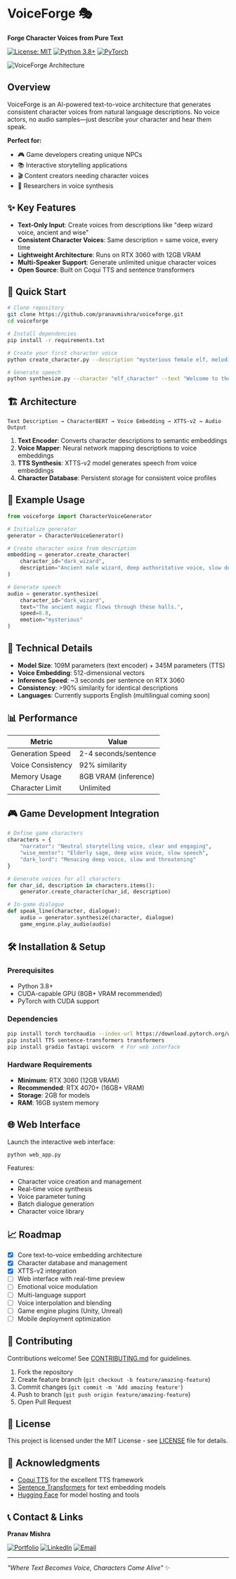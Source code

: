 # VoiceForge 🎭

**Forge Character Voices from Pure Text**

[![License: MIT](https://img.shields.io/badge/License-MIT-yellow.svg)](https://opensource.org/licenses/MIT)
[![Python 3.8+](https://img.shields.io/badge/python-3.8+-blue.svg)](https://www.python.org/downloads/release/python-380/)
[![PyTorch](https://img.shields.io/badge/PyTorch-%23EE4C2C.svg?style=flat&logo=PyTorch&logoColor=white)](https://pytorch.org/)

![VoiceForge Architecture](https://via.placeholder.com/800x400/1e293b/ffffff?text=VoiceForge%0AText+%E2%86%92+Voice+Embedding+%E2%86%92+Character+Speech)

## Overview

VoiceForge is an AI-powered text-to-voice architecture that generates consistent character voices from natural language descriptions. No voice actors, no audio samples—just describe your character and hear them speak.

**Perfect for:**
- 🎮 Game developers creating unique NPCs
- 📚 Interactive storytelling applications  
- 🎬 Content creators needing character voices
- 🔬 Researchers in voice synthesis

## ✨ Key Features

- **Text-Only Input**: Create voices from descriptions like "deep wizard voice, ancient and wise"
- **Consistent Character Voices**: Same description = same voice, every time
- **Lightweight Architecture**: Runs on RTX 3060 with 12GB VRAM
- **Multi-Speaker Support**: Generate unlimited unique character voices
- **Open Source**: Built on Coqui TTS and sentence transformers

## 🚀 Quick Start

```bash
# Clone repository
git clone https://github.com/pranavmishra/voiceforge.git
cd voiceforge

# Install dependencies
pip install -r requirements.txt

# Create your first character voice
python create_character.py --description "mysterious female elf, melodic voice"

# Generate speech
python synthesize.py --character "elf_character" --text "Welcome to the enchanted forest"
```

## 🏗️ Architecture

```
Text Description → CharacterBERT → Voice Embedding → XTTS-v2 → Audio Output
```

1. **Text Encoder**: Converts character descriptions to semantic embeddings
2. **Voice Mapper**: Neural network mapping descriptions to voice embeddings  
3. **TTS Synthesis**: XTTS-v2 model generates speech from voice embeddings
4. **Character Database**: Persistent storage for consistent voice profiles

## 🎯 Example Usage

```python
from voiceforge import CharacterVoiceGenerator

# Initialize generator
generator = CharacterVoiceGenerator()

# Create character voice from description
embedding = generator.create_character(
    character_id="dark_wizard",
    description="Ancient male wizard, deep authoritative voice, slow deliberate speech"
)

# Generate speech
audio = generator.synthesize(
    character_id="dark_wizard", 
    text="The ancient magic flows through these halls.",
    speed=0.8,
    emotion="mysterious"
)
```

## 🔬 Technical Details

- **Model Size**: 109M parameters (text encoder) + 345M parameters (TTS)
- **Voice Embedding**: 512-dimensional vectors
- **Inference Speed**: ~3 seconds per sentence on RTX 3060
- **Consistency**: >90% similarity for identical descriptions
- **Languages**: Currently supports English (multilingual coming soon)

## 📊 Performance

| Metric | Value |
|--------|-------|
| Generation Speed | 2-4 seconds/sentence |
| Voice Consistency | 92% similarity |
| Memory Usage | 8GB VRAM (inference) |
| Character Limit | Unlimited |

## 🎮 Game Development Integration

```python
# Define game characters
characters = {
    "narrator": "Neutral storytelling voice, clear and engaging",
    "wise_mentor": "Elderly sage, deep wise voice, slow speech", 
    "dark_lord": "Menacing deep voice, slow and threatening"
}

# Generate voices for all characters
for char_id, description in characters.items():
    generator.create_character(char_id, description)

# In-game dialogue
def speak_line(character, dialogue):
    audio = generator.synthesize(character, dialogue)
    game_engine.play_audio(audio)
```

## 🛠️ Installation & Setup

### Prerequisites
- Python 3.8+
- CUDA-capable GPU (8GB+ VRAM recommended)
- PyTorch with CUDA support

### Dependencies
```bash
pip install torch torchaudio --index-url https://download.pytorch.org/whl/cu118
pip install TTS sentence-transformers transformers
pip install gradio fastapi uvicorn  # For web interface
```

### Hardware Requirements
- **Minimum**: RTX 3060 (12GB VRAM)
- **Recommended**: RTX 4070+ (16GB+ VRAM)
- **Storage**: 2GB for models
- **RAM**: 16GB system memory

## 🌐 Web Interface

Launch the interactive web interface:

```bash
python web_app.py
```

Features:
- Character voice creation and management
- Real-time voice synthesis
- Voice parameter tuning
- Batch dialogue generation
- Character voice library

## 📈 Roadmap

- [x] Core text-to-voice embedding architecture
- [x] Character database and management
- [x] XTTS-v2 integration
- [ ] Web interface with real-time preview
- [ ] Emotional voice modulation
- [ ] Multi-language support
- [ ] Voice interpolation and blending
- [ ] Game engine plugins (Unity, Unreal)
- [ ] Mobile deployment optimization

## 🤝 Contributing

Contributions welcome! See [CONTRIBUTING.md](CONTRIBUTING.md) for guidelines.

1. Fork the repository
2. Create feature branch (`git checkout -b feature/amazing-feature`)
3. Commit changes (`git commit -m 'Add amazing feature'`)
4. Push to branch (`git push origin feature/amazing-feature`)
5. Open Pull Request

## 📄 License

This project is licensed under the MIT License - see [LICENSE](LICENSE) file for details.

## 🙏 Acknowledgments

- [Coqui TTS](https://github.com/coqui-ai/TTS) for the excellent TTS framework
- [Sentence Transformers](https://www.sbert.net/) for text embedding models
- [Hugging Face](https://huggingface.co/) for model hosting and tools

## 📞 Contact & Links

**Pranav Mishra**

[![Portfolio](https://img.shields.io/badge/Portfolio-000000?style=for-the-badge&logo=github&logoColor=white)](https://portfolio-pranav-mishra-paranoid.vercel.app)
[![LinkedIn](https://img.shields.io/badge/LinkedIn-0077B5?style=for-the-badge&logo=linkedin&logoColor=white)](https://www.linkedin.com/in/pranavgamedev/)
[![Email](https://img.shields.io/badge/Email-D14836?style=for-the-badge&logo=gmail&logoColor=white)](mailto:pmishr23@uic.edu)

---

*"Where Text Becomes Voice, Characters Come Alive"* ✨